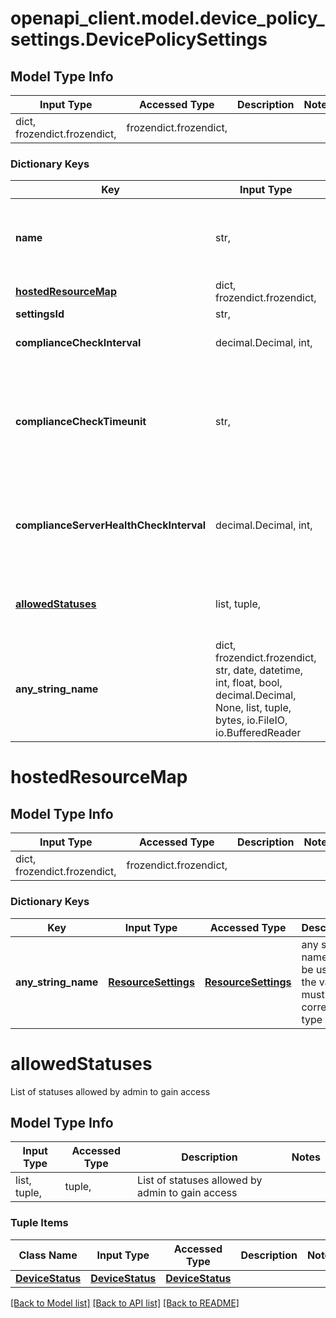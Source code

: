 # openapi_client.model.device_policy_settings.DevicePolicySettings

## Model Type Info
Input Type | Accessed Type | Description | Notes
------------ | ------------- | ------------- | -------------
dict, frozendict.frozendict,  | frozendict.frozendict,  |  | 

### Dictionary Keys
Key | Input Type | Accessed Type | Description | Notes
------------ | ------------- | ------------- | ------------- | -------------
**name** | str,  | str,  | Name of the device policy check service provider. | 
**[hostedResourceMap](#hostedResourceMap)** | dict, frozendict.frozendict,  | frozendict.frozendict,  |  | [optional] 
**settingsId** | str,  | str,  |  | [optional] 
**complianceCheckInterval** | decimal.Decimal, int,  | decimal.Decimal,  | Compliance check interval. | [optional] value must be a 64 bit integer
**complianceCheckTimeunit** | str,  | str,  | Timeunit for compliance check Interval | [optional] must be one of ["NANOSECONDS", "MICROSECONDS", "MILLISECONDS", "SECONDS", "MINUTES", "HOURS", "DAYS", ] 
**complianceServerHealthCheckInterval** | decimal.Decimal, int,  | decimal.Decimal,  | Account details check interval from compliance server | [optional] value must be a 32 bit integer
**[allowedStatuses](#allowedStatuses)** | list, tuple,  | tuple,  | List of statuses allowed by admin to gain access | [optional] 
**any_string_name** | dict, frozendict.frozendict, str, date, datetime, int, float, bool, decimal.Decimal, None, list, tuple, bytes, io.FileIO, io.BufferedReader | frozendict.frozendict, str, BoolClass, decimal.Decimal, NoneClass, tuple, bytes, FileIO | any string name can be used but the value must be the correct type | [optional]

# hostedResourceMap

## Model Type Info
Input Type | Accessed Type | Description | Notes
------------ | ------------- | ------------- | -------------
dict, frozendict.frozendict,  | frozendict.frozendict,  |  | 

### Dictionary Keys
Key | Input Type | Accessed Type | Description | Notes
------------ | ------------- | ------------- | ------------- | -------------
**any_string_name** | [**ResourceSettings**](ResourceSettings.md) | [**ResourceSettings**](ResourceSettings.md) | any string name can be used but the value must be the correct type | [optional] 

# allowedStatuses

List of statuses allowed by admin to gain access

## Model Type Info
Input Type | Accessed Type | Description | Notes
------------ | ------------- | ------------- | -------------
list, tuple,  | tuple,  | List of statuses allowed by admin to gain access | 

### Tuple Items
Class Name | Input Type | Accessed Type | Description | Notes
------------- | ------------- | ------------- | ------------- | -------------
[**DeviceStatus**](DeviceStatus.md) | [**DeviceStatus**](DeviceStatus.md) | [**DeviceStatus**](DeviceStatus.md) |  | 

[[Back to Model list]](../../README.md#documentation-for-models) [[Back to API list]](../../README.md#documentation-for-api-endpoints) [[Back to README]](../../README.md)

